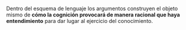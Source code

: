 Dentro del esquema de lenguaje los argumentos construyen el objeto mismo de **cómo la cognición provocará de manera racional que haya entendimiento** para dar lugar al ejercicio del conocimiento.
